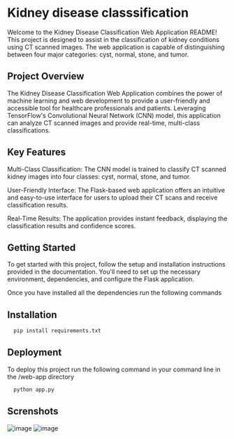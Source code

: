 
# Kidney disease classsification

Welcome to the Kidney Disease Classification Web Application README! This project is designed to assist in the classification of kidney conditions using CT scanned images. The web application is capable of distinguishing between four major categories: cyst, normal, stone, and tumor. 

## Project Overview
The Kidney Disease Classification Web Application combines the power of machine learning and web development to provide a user-friendly and accessible tool for healthcare professionals and patients. Leveraging TensorFlow's Convolutional Neural Network (CNN) model, this application can analyze CT scanned images and provide real-time, multi-class classifications. 

## Key Features
Multi-Class Classification: The CNN model is trained to classify CT scanned kidney images into four classes: cyst, normal, stone, and tumor.

User-Friendly Interface: The Flask-based web application offers an intuitive and easy-to-use interface for users to upload their CT scans and receive classification results.

Real-Time Results: The application provides instant feedback, displaying the classification results and confidence scores.

## Getting Started
To get started with this project, follow the setup and installation instructions provided in the documentation. You'll need to set up the necessary environment, dependencies, and configure the Flask application.

Once you have installed all the dependencies run the following commands  
 


## Installation

```bash
  pip install requirements.txt
```
 
    
## Deployment

To deploy this project run the following command in your command line in the /web-app directory 

```bash
  python app.py 
```
## Screnshots 
![image](https://github.com/AayushSalvi/kidney-disease-classification-using-CT-scanned-images-/assets/65705434/3ef459fa-c875-47a7-93e7-0e32275e67c3)
![image](https://github.com/AayushSalvi/kidney-disease-classification-using-CT-scanned-images-/assets/65705434/d2cdd5c5-0172-4bbc-99af-db664590144f)



